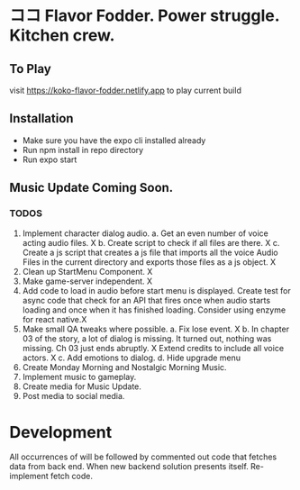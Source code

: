 # ココ Flavor Fodder. Power struggle. Kitchen crew.

## To Play

visit https://koko-flavor-fodder.netlify.app to play current build

## Installation

-   Make sure you have the expo cli installed already
-   Run npm install in repo directory
-   Run expo start

## Music Update Coming Soon.

### TODOS

1. Implement character dialog audio.
   a. Get an even number of voice acting audio files. X
   b. Create script to check if all files are there. X
   c. Create a js script that creates a js file that imports all the voice Audio Files in the current directory and exports those files as a js object. X
2. Clean up StartMenu Component. X
3. Make game-server independent. X
4. Add code to load in audio before start menu is displayed.
   Create test for async code that check for an API that fires once when audio starts loading and once when it has finished loading. Consider using enzyme for react native.X
5. Make small QA tweaks where possible.
   a. Fix lose event. X
   b. In chapter 03 of the story, a lot of dialog is missing. It turned out, nothing was missing. Ch 03 just ends abruptly. X
   Extend credits to include all voice actors. X
   c. Add emotions to dialog.
   d. Hide upgrade menu
6. Create Monday Morning and Nostalgic Morning Music.
7. Implement music to gameplay.
8. Create media for Music Update.
9. Post media to social media.

# Development

All occurrences of will be followed by commented out code that fetches data from back end.
When new backend solution presents itself. Re-implement fetch code.
